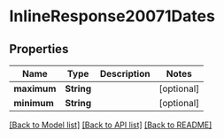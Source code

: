 # InlineResponse20071Dates

## Properties

Name | Type | Description | Notes
------------ | ------------- | ------------- | -------------
**maximum** | **String** |  | [optional] 
**minimum** | **String** |  | [optional] 

[[Back to Model list]](../README.md#documentation-for-models) [[Back to API list]](../README.md#documentation-for-api-endpoints) [[Back to README]](../README.md)


